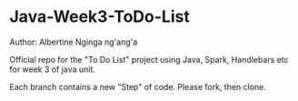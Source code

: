 # Java-Week3-ToDo-List

Author: Albertine Nginga ng'ang'a

Official repo for the "To Do List" project using Java, Spark, Handlebars etc for week 3 of java unit.

Each branch contains a new "Step" of code. Please fork, then clone.
